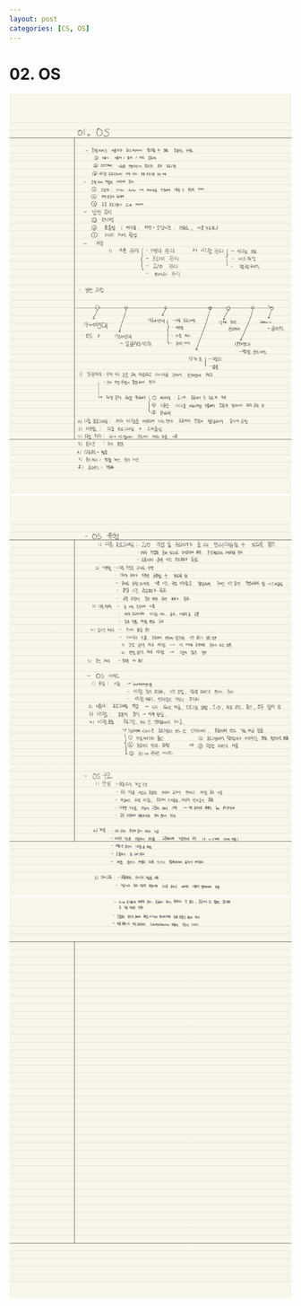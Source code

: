 ```yaml
---
layout: post
categories: [CS, OS]
---
```


# 02. OS

![02.OS-1.jpg](/assets/img/os/02.OS-1.jpg)
![02.OS-2.jpg](/assets/img/os/02.OS-2.jpg)
![02.OS-3.jpg](/assets/img/os/02.OS-3.jpg)